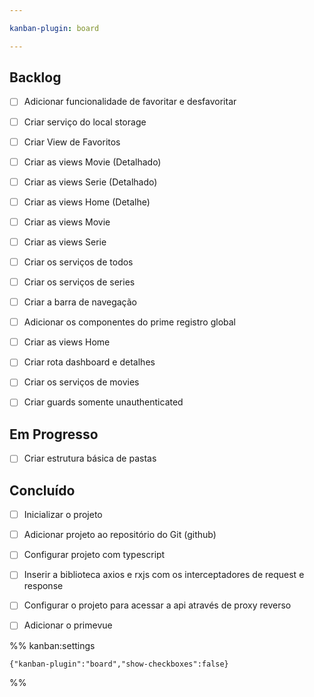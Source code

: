 ```yaml
---

kanban-plugin: board

---
```


## Backlog

- [ ] Adicionar funcionalidade de favoritar e desfavoritar
- [ ] Criar serviço do local storage
- [ ] Criar View de Favoritos
- [ ] Criar as views Movie (Detalhado)
- [ ] Criar as views Serie (Detalhado)
- [ ] Criar as views Home (Detalhe)
- [ ] Criar as views Movie
- [ ] Criar as views Serie
- [ ] Criar os serviços de todos
- [ ] Criar os serviços de series
- [ ] Criar a barra de navegação
- [ ] Adicionar os componentes do prime registro global
- [ ] Criar as views Home
- [ ] Criar rota dashboard e detalhes
- [ ] Criar os serviços de movies
- [ ] Criar guards somente unauthenticated


## Em Progresso

- [ ] Criar estrutura básica de pastas


## Concluído

- [ ] Inicializar o projeto
- [ ] Adicionar projeto ao repositório do Git (github)
- [ ] Configurar projeto com typescript
- [ ] Inserir a biblioteca axios e rxjs com os interceptadores de request e response
- [ ] Configurar o projeto para acessar a api através de proxy reverso
- [ ] Adicionar o primevue




%% kanban:settings
```
{"kanban-plugin":"board","show-checkboxes":false}
```
%%